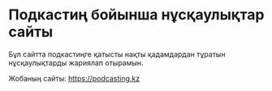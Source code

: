 # Подкастиң бойынша нұсқаулықтар сайты

Бұл сайтта подкастиңге қатысты нақты қадамдардан тұратын нұсқаулықтарды жариялап отырамын.

Жобаның сайты: https://podcasting.kz
